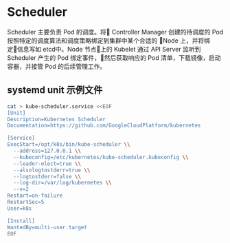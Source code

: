 # Scheduler

Scheduler 主要负责 Pod 的调度。将 Controller Manager 创建的待调度的 Pod 按照特定的调度算法和调度策略绑定到集群中某个合适的 Node 上，并将绑定信息写如 etcd中。Node 节点上的 Kubelet 通过 API Server 监听到 Scheduler 产生的 Pod 绑定事件，然后获取响应的 Pod 清单，下载镜像，启动容器，并接管 Pod 的后续管理工作。

## systemd unit 示例文件
```sh
cat > kube-scheduler.service <<EOF
[Unit]
Description=Kubernetes Scheduler
Documentation=https://github.com/GoogleCloudPlatform/kubernetes

[Service]
ExecStart=/opt/k8s/bin/kube-scheduler \\
  --address=127.0.0.1 \\
  --kubeconfig=/etc/kubernetes/kube-scheduler.kubeconfig \\
  --leader-elect=true \\
  --alsologtostderr=true \\
  --logtostderr=false \\
  --log-dir=/var/log/kubernetes \\
  --v=2
Restart=on-failure
RestartSec=5
User=k8s

[Install]
WantedBy=multi-user.target
EOF
```